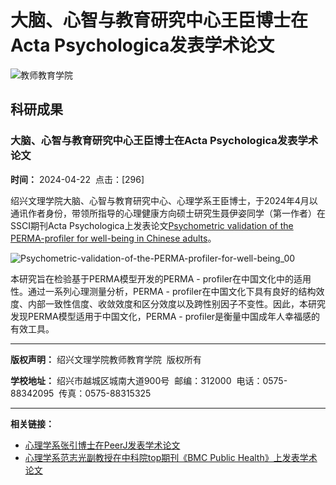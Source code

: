 # 大脑、心智与教育研究中心王臣博士在Acta Psychologica发表学术论文

![教师教育学院](../../images/jyxy_05.jpg)

## 科研成果

### 大脑、心智与教育研究中心王臣博士在Acta Psychologica发表学术论文

**时间：** 2024-04-22  点击：\[296\]

绍兴文理学院大脑、心智与教育研究中心、心理学系王臣博士，于2024年4月以通讯作者身份，带领所指导的心理健康方向硕士研究生聂伊姿同学（第一作者）在SSCI期刊Acta Psychologica上发表论文[Psychometric validation of the PERMA-profiler for well-being in Chinese adults](https://doi.org/10.1016/j.actpsy.2024.104248)。

![Psychometric-validation-of-the-PERMA-profiler-for-well-being_00](/__local/E/B2/34/0A0C1AB36F10A0B8103F6FC4590_13375377_12A65.gif)

本研究旨在检验基于PERMA模型开发的PERMA - profiler在中国文化中的适用性。通过一系列心理测量分析，PERMA - profiler在中国文化下具有良好的结构效度、内部一致性信度、收敛效度和区分效度以及跨性别因子不变性。因此，本研究发现PERMA模型适用于中国文化，PERMA - profiler是衡量中国成年人幸福感的有效工具。

--- 

**版权声明：** 绍兴文理学院教师教育学院  版权所有

**学校地址：** 绍兴市越城区城南大道900号  邮编：312000  电话：0575-88342095  传真：0575-88315325

---

**相关链接：**
- [心理学系张引博士在PeerJ发表学术论文](7807.htm)
- [心理学系范志光副教授在中科院top期刊《BMC Public Health》上发表学术论文](7739.htm)
<!-- tcd_original_link http://ste.usx.edu.cn/info/1020/7764.htm -->
